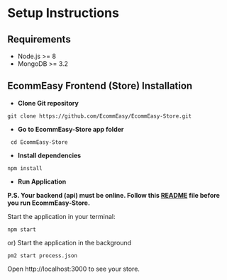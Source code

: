 # Setup Instructions

## Requirements
   - Node.js >= 8
   - MongoDB >= 3.2
   
## EcommEasy Frontend (Store) Installation

- **Clone Git repository**
```shell
git clone https://github.com/EcommEasy/EcommEasy-Store.git
```
- **Go to EcommEasy-Store app folder**
```shell
 cd EcommEasy-Store
 ```

- **Install dependencies**
 ```shell
 npm install
 ```

- **Run Application**

**P.S. Your backend (api) must be online. Follow this [README](https://github.com/EcommEasy/EcommEasy/blob/master/README.md) file before you run EcommEasy-Store.**

Start the application in your terminal:  
  
```shell
npm start
```
or) Start the application in the background
```shell
pm2 start process.json
```



Open http://localhost:3000 to see your store.  

